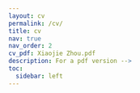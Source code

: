 ```yaml
---
layout: cv
permalink: /cv/
title: cv
nav: true
nav_order: 2
cv_pdf: Xiaojie Zhou.pdf
description: For a pdf version -->
toc:
  sidebar: left
---
```

